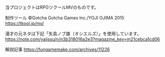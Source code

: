 当プロジェクトはRPGツクールMVのものです。

制作ツール
©Gotcha Gotcha Games Inc./YOJI OJIMA 2015
https://tkool.jp/mv/

漫才の元ネタは下記「矢島ノブ雄（オシエルズ）」を使用しています。
https://note.com/yajissu/n/n3b318016a2e3?magazine_key=m21cebca1cd06

解説記事
https://fungamemake.com/archives/11226
